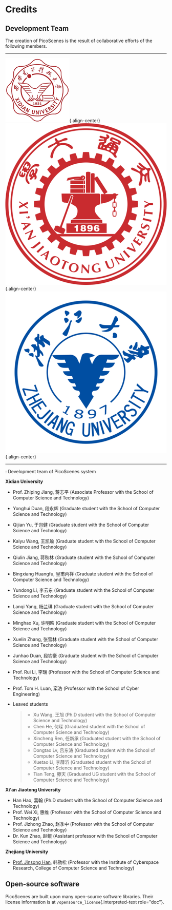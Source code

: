 Credits
=======

Development Team
----------------

The creation of PicoScenes is the result of collaborative efforts of the
following members.

  --------------------------------------------------------- ---------------------------------------------- -----------------------------------------------------------
  ![](/images/logos/Xidian_University.png){.align-center}   ![](/images/logos/XiJiao.png){.align-center}   ![](/images/logos/Zhejiang_University.png){.align-center}

  --------------------------------------------------------- ---------------------------------------------- -----------------------------------------------------------

  : Development team of PicoScenes system

**Xidian University**

-   Prof. Zhiping Jiang, 蒋志平 (Associate Professor with the School of
    Computer Science and Technology)

-   Yonghui Duan, 段永辉 (Graduate student with the School of Computer
    Science and Technology)

-   Qijian Yu, 于岂健 (Graduate student with the School of Computer
    Science and Technology)

-   Kaiyu Wang, 王凯瑜 (Graduate student with the School of Computer
    Science and Technology)

-   Qiulin Jiang, 蒋秋林 (Graduate student with the School of Computer
    Science and Technology)

-   Bingxiang Huangfu, 皇甫丙祥 (Graduate student with the School of
    Computer Science and Technology)

-   Yundong Li, 李云东 (Graduate student with the School of Computer
    Science and Technology)

-   Lanqi Yang, 杨兰琪 (Graduate student with the School of Computer
    Science and Technology)

-   Minghao Xu, 许明晧 (Graduate student with the School of Computer
    Science and Technology)

-   Xuelin Zhang, 张雪林 (Graduate student with the School of Computer
    Science and Technology)

-   Junhao Duan, 段钧豪 (Graduate student with the School of Computer
    Science and Technology)

-   Prof. Rui Li, 李瑞 (Professor with the School of Computer Science
    and Technology)

-   Prof. Tom H. Luan, 栾浩 (Professor with the School of Cyber
    Engineering)

-   Leaved students

    > -   Xu Wang, 王旭 (Ph.D student with the School of Computer
    >     Science and Technology)
    > -   Chen He, 何琛 (Graduated student with the School of Computer
    >     Science and Technology)
    > -   Xincheng Ren, 任新承 (Graduated student with the School of
    >     Computer Science and Technology)
    > -   Dongtao Lv, 吕东涛 (Graduated student with the School of
    >     Computer Science and Technology)
    > -   Xuetao Li, 李薜滔 (Graduated student with the School of
    >     Computer Science and Technology)
    > -   Tian Teng, 滕天 (Graduated UG student with the School of
    >     Computer Science and Technology)

**Xi\'an Jiaotong University**

-   Han Hao, 蒿翰 (Ph.D student with the School of Computer Science and
    Technology)
-   Prof. Wei Xi, 惠维 (Professor with the School of Computer Science
    and Technology)
-   Prof. Jizhong Zhao, 赵季中 (Professor with the School of Computer
    Science and Technology)
-   Dr. Kun Zhao, 赵鲲 (Assistant professor with the School of Computer
    Science and Technology)

**Zhejiang University**

-   [Prof. Jinsong Han](https://person.zju.edu.cn/en/hanjinsong), 韩劲松
    (Professor with the Institute of Cyberspace Research, College of
    Computer Science and Technology)

Open-source software
--------------------

PicoScenes are built upon many open-source software libraries. Their
license information is at `/opensource_license`{.interpreted-text
role="doc"}.
